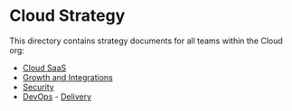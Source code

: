 # Cloud Strategy

This directory contains strategy documents for all teams within the Cloud org:

- [Cloud SaaS](../../../departments/product-engineering/engineering/cloud/saas/index.md)
- [Growth and Integrations](growth-and-integrations/index.md)
- [Security](security/index.md)
- [DevOps](../../../departments/product-engineering/engineering/cloud/devops/index.md) - [Delivery](delivery/index.md)
